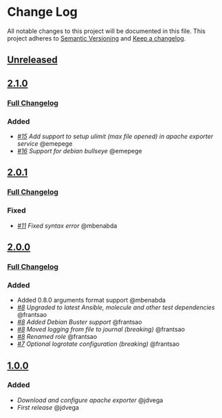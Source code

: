 # Change Log

All notable changes to this project will be documented in this file.
This project adheres to [Semantic Versioning](http://semver.org/) and [Keep a changelog](https://github.com/olivierlacan/keep-a-changelog).


## [Unreleased](https://github.com/idealista/prometheus_apache_exporter_role/tree/develop)
## [2.1.0](https://github.com/idealista/prometheus_apache_exporter_role/tree/2.1.0)
### [Full Changelog](https://github.com/idealista/prometheus_apache_exporter_role/compare/2.0.1...2.1.0)
### Added
- *[#15](https://github.com/idealista/prometheus_apache_exporter_role/issues/15) Add support to setup ulimit (max file opened) in apache exporter service* @emepege
- *[#16](https://github.com/idealista/prometheus_apache_exporter_role/issues/16) Support for debian bullseye* @emepege
## [2.0.1](https://github.com/idealista/prometheus_haproxy_exporter_role/tree/2.0.1)
### [Full Changelog](https://github.com/idealista/prometheus_haproxy_exporter_role/compare/2.0.0...2.0.1)
### Fixed
- *[#11](https://github.com/idealista/prometheus_apache_exporter_role/issues/11) Fixed syntax error* @mbenabda

## [2.0.0](https://github.com/idealista/prometheus_haproxy_exporter_role/tree/2.0.0)
### [Full Changelog](https://github.com/idealista/prometheus_haproxy_exporter_role/compare/1.0.0...2.0.0)
### Added
- Added 0.8.0 arguments format support @mbenabda
-  *[#8](https://github.com/idealista/prometheus_apache_exporter_role/issues/8) Upgraded to latest Ansible, molecule and other test dependencies* @frantsao
-  *[#8](https://github.com/idealista/prometheus_apache_exporter_role/issues/8) Added Debian Buster support* @frantsao
-  *[#8](https://github.com/idealista/prometheus_apache_exporter_role/issues/8) Moved logging from file to journal (breaking)* @frantsao
-  *[#8](https://github.com/idealista/prometheus_apache_exporter_role/issues/8) Renamed role* @frantsao
-  *[#7](https://github.com/idealista/prometheus_apache_exporter_role/issues/7) Optional logrotate configuration (breaking)* @frantsao

## [1.0.0](https://github.com/idealista/prometheus_apache_exporter_role/tree/1.0.0)
### Added
- *Download and configure apache exporter* @jdvega
- *First release* @jdvega
